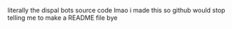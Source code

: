 literally the dispal bots source code lmao i made this so github would stop telling me to make a README file bye
